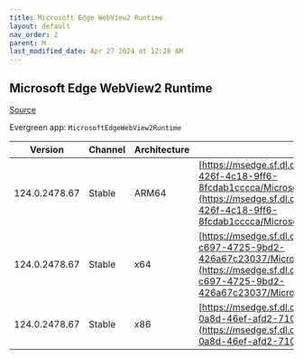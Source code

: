 ```yaml
---
title: Microsoft Edge WebView2 Runtime
layout: default
nav_order: 2
parent: M
last_modified_date: Apr 27 2024 at 12:28 AM
---
```


## Microsoft Edge WebView2 Runtime

[Source](https://developer.microsoft.com/en-us/microsoft-edge/webview2/)

Evergreen app: `MicrosoftEdgeWebView2Runtime`

| Version       | Channel | Architecture | URI                                                                                                                                                                                                                                                                                                                            |
| ------------- | ------- | ------------ | ------------------------------------------------------------------------------------------------------------------------------------------------------------------------------------------------------------------------------------------------------------------------------------------------------------------------------ |
| 124.0.2478.67 | Stable  | ARM64        | [https://msedge.sf.dl.delivery.mp.microsoft.com/filestreamingservice/files/de57b528-426f-4c18-9ff6-8fcdab1cccca/MicrosoftEdgeWebView2RuntimeInstallerARM64.exe](https://msedge.sf.dl.delivery.mp.microsoft.com/filestreamingservice/files/de57b528-426f-4c18-9ff6-8fcdab1cccca/MicrosoftEdgeWebView2RuntimeInstallerARM64.exe) |
| 124.0.2478.67 | Stable  | x64          | [https://msedge.sf.dl.delivery.mp.microsoft.com/filestreamingservice/files/85aeced3-c697-4725-9bd2-426a67c23037/MicrosoftEdgeWebView2RuntimeInstallerX64.exe](https://msedge.sf.dl.delivery.mp.microsoft.com/filestreamingservice/files/85aeced3-c697-4725-9bd2-426a67c23037/MicrosoftEdgeWebView2RuntimeInstallerX64.exe)     |
| 124.0.2478.67 | Stable  | x86          | [https://msedge.sf.dl.delivery.mp.microsoft.com/filestreamingservice/files/aff8b047-0a8d-46ef-afd2-7109baa667ef/MicrosoftEdgeWebView2RuntimeInstallerX86.exe](https://msedge.sf.dl.delivery.mp.microsoft.com/filestreamingservice/files/aff8b047-0a8d-46ef-afd2-7109baa667ef/MicrosoftEdgeWebView2RuntimeInstallerX86.exe)     |
